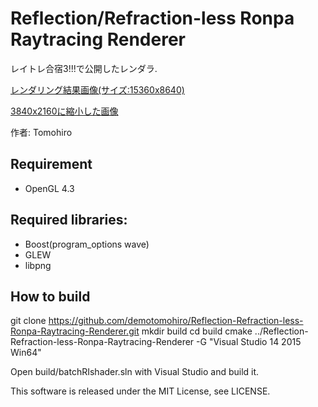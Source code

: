 Reflection/Refraction-less Ronpa Raytracing Renderer
===========
レイトレ合宿3!!!で公開したレンダラ.

[レンダリング結果画像(サイズ:15360x8640)](https://drive.google.com/file/d/0B7G5goy1SEP2S2RwSG51SVlYZ0U/view?usp=sharing)

[3840x2160に縮小した画像](http://demotomohiro.github.io/pic/render2015_4k.png)


作者: Tomohiro

## Requirement
* OpenGL 4.3

## Required libraries:
* Boost(program_options wave)
* GLEW
* libpng

## How to build
git clone https://github.com/demotomohiro/Reflection-Refraction-less-Ronpa-Raytracing-Renderer.git
mkdir build
cd build
cmake ../Reflection-Refraction-less-Ronpa-Raytracing-Renderer -G "Visual Studio 14 2015 Win64"

Open build/batchRIshader.sln with Visual Studio and build it. 


This software is released under the MIT License, see LICENSE.
